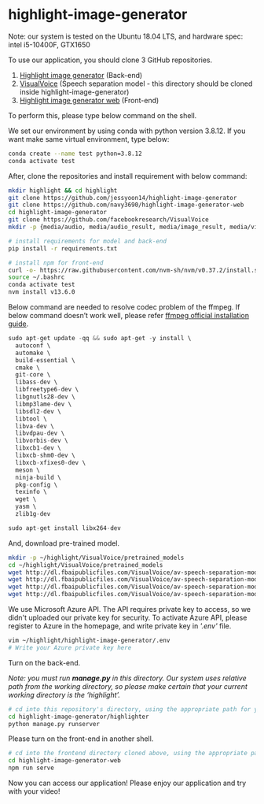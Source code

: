 # highlight-image-generator

Note: our system is tested on the Ubuntu 18.04 LTS, and hardware spec: intel i5-10400F, GTX1650 

To use our application, you should clone 3 GitHub repositories.

1. [Highlight image generator](https://github.com/jessyoon14/highlight-image-generator) (Back-end)
2. [VisualVoice](https://github.com/facebookresearch/VisualVoice) (Speech separation model - this directory should be cloned inside highlight-image-generator)
3. [Highlight image generator web](https://github.com/navy3690/highlight-image-generator-web) (Front-end)

To perform this, please type below command on the shell.

We set our environment by using conda with python version 3.8.12. If you want make same virtual environment, type below:

```bash
conda create --name test python=3.8.12
conda activate test
```

 After, clone the repositories and install requirement with below command:

```bash
mkdir highlight && cd highlight
git clone https://github.com/jessyoon14/highlight-image-generator
git clone https://github.com/navy3690/highlight-image-generator-web
cd highlight-image-generator
git clone https://github.com/facebookresearch/VisualVoice
mkdir -p {media/audio, media/audio_result, media/image_result, media/video}

# install requirements for model and back-end
pip install -r requirements.txt

# install npm for front-end
curl -o- https://raw.githubusercontent.com/nvm-sh/nvm/v0.37.2/install.sh | bash 
source ~/.bashrc
conda activate test
nvm install v13.6.0
```

Below command are needed to resolve codec problem of the ffmpeg. If below command doesn’t work well, please refer [ffmpeg official installation guide](https://trac.ffmpeg.org/wiki/CompilationGuide/Ubuntu).

```cpp
sudo apt-get update -qq && sudo apt-get -y install \
  autoconf \
  automake \
  build-essential \
  cmake \
  git-core \
  libass-dev \
  libfreetype6-dev \
  libgnutls28-dev \
  libmp3lame-dev \
  libsdl2-dev \
  libtool \
  libva-dev \
  libvdpau-dev \
  libvorbis-dev \
  libxcb1-dev \
  libxcb-shm0-dev \
  libxcb-xfixes0-dev \
  meson \
  ninja-build \
  pkg-config \
  texinfo \
  wget \
  yasm \
  zlib1g-dev

sudo apt-get install libx264-dev
```

And, download pre-trained model.

```bash
mkdir -p ~/highlight/VisualVoice/pretrained_models
cd ~/highlight/VisualVoice/pretrained_models
wget http://dl.fbaipublicfiles.com/VisualVoice/av-speech-separation-model/facial_best.pth
wget http://dl.fbaipublicfiles.com/VisualVoice/av-speech-separation-model/lipreading_best.pth
wget http://dl.fbaipublicfiles.com/VisualVoice/av-speech-separation-model/unet_best.pth
wget http://dl.fbaipublicfiles.com/VisualVoice/av-speech-separation-model/vocal_best.pth
```

We use Microsoft Azure API. The API requires private key to access, so we didn't uploaded our private key for security. To activate Azure API, please register to Azure in the homepage, and write private key in *'.env'* file.

 

```bash
vim ~/highlight/highlight-image-generator/.env
# Write your Azure private key here
```

Turn on the back-end.

*Note: you must run **manage.py** in this directory. Our system uses relative path from the working directory, so please make certain that your current working directory is the ‘highlight’.*

```bash
# cd into this repository's directory, using the appropriate path for your computer
cd highlight-image-generator/highlighter
python manage.py runserver
```

Please turn on the front-end in another shell.

```bash
# cd into the frontend directory cloned above, using the appropriate path for your computer
cd highlight-image-generator-web
npm run serve
```

Now you can access our application! Please enjoy our application and try with your video!
